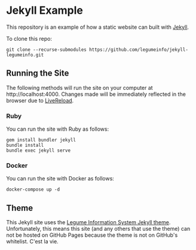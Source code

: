 # Jekyll Example
This repository is an example of how a static website can built with [Jekyll](https://jekyllrb.com/).

To clone this repo:

    git clone --recurse-submodules https://github.com/legumeinfo/jekyll-legumeinfo.git


## Running the Site
The following methods will run the site on your computer at http://localhost:4000.
Changes made will be immediately reflected in the browser due to [LiveReload](http://livereload.com/).


### Ruby
You can run the site with Ruby as follows:

    gem install bundler jekyll
    bundle install
    bundle exec jekyll serve

### Docker
You can run the site with Docker as follows:

    docker-compose up -d

## Theme
This Jekyll site uses the [Legume Information System Jekyll theme](https://github.com/legumeinfo/jekyll-theme-legumeinfo).
Unfortunately, this means this site (and any others that use the theme) can not be hosted on GitHub Pages because the theme is not on GitHub's whitelist.
C'est la vie.
